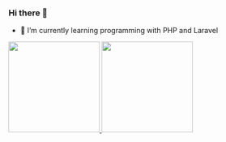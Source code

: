 ### Hi there 👋
- 🌱 I’m currently learning programming with PHP and Laravel

<div>
    <a href="https://github.com/lucas-catto">
    <img height="180em" src="https://github-readme-stats.vercel.app/api?username=lucascsilva0&show_icons=true&theme=dracula&include_all_commits=true$count_private=true"/>
    <img height="180em" src="https://github-readme-stats.vercel.app/api/top-langs/?username=lucascsilva0&layout=compact&langs_count=16&theme=dracula"/>
</div>

##

<!--
**lucascsilva0/lucascsilva0** is a ✨ _special_ ✨ repository because its `README.md` (this file) appears on your GitHub profile.

Here are some ideas to get you started:

- 🔭 I’m currently working on ...
- 👯 I’m looking to collaborate on ...
- 🤔 I’m looking for help with ...
- 💬 Ask me about ...
- 📫 How to reach me: ...
- 😄 Pronouns: ...
- ⚡ Fun fact: ...
-->
